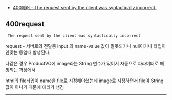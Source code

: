 - [400에러 - The request sent by the client was syntactically incorrect.](#400request)


## 400request

```
 The request sent by the client was syntactically incorrect
 ```
  request - 서버로의 전달중 input 의 name-value 값이 잘못되거나 null이거나 타입이 안맞는 등일때 발생된다.

  나같은 경우 ProductVO에 image라는 String 변수가 있어서 자동으로 파라미터로 매핑되는 과정에서

  html의 file타입이 name을 file로 지정해야했는데 image로 지정하면서 file이 String값이 아니기 때문에 에러가 생김

---
